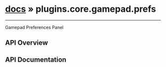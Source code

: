 # [docs](index.md) » plugins.core.gamepad.prefs
---

Gamepad Preferences Panel

## API Overview

## API Documentation

